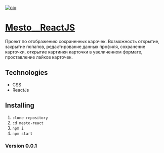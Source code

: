 [![oio](https://pictures.s3.yandex.net/frontend-developer/dom_bom/logo.svg)](https://praktikum.yandex.ru/profile/web-developer/)
# [**Mesto__ReactJS**](https://stanislavponomarev93.github.io/Mesto__ReactJS/)

Проект по отображению сохраненных карочек. Возможность открытие, закрытие попапов, редактирование данных профиля, сохранение карточки, открытие картинки карточки в увеличенном формате, проставление лайков карточек.

## Technologies

* CSS
* ReactJs

## Installing

1. `clone repository`
2. `cd mesto-react`
3. `npm i`
4. `npm start`

### Version 0.0.1
